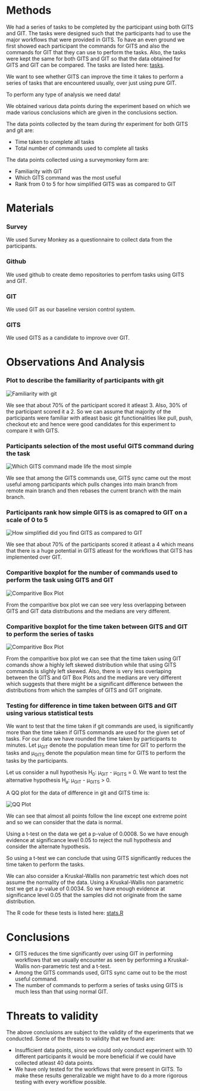 # Methods

We had a series of tasks to be completed by the participant using both GITS and GIT. The tasks were designed such that the participants had to use the major workflows that were provided in GITS. To have an even ground we first showed each participant the commands for GITS and also the commands for GIT that they can use to perform the tasks. Also, the tasks were kept the same for both GITS and GIT so that the data obtained for GITS and GIT can be compared. The tasks are listed here: [tasks](https://github.com/Shahil98/GITS/blob/master/Experiment_Materials.md).

We want to see whether GITS can improve the time it takes to perform a series of tasks that are encountered usually, over just using pure GIT. 

To perform any type of analysis we need data!

We obtained various data points during the experiment based on which we made various conclusions which are given in the conclusions section.

The data points collected by the team during thr experiment for both GITS and git are:

- Time taken to complete all tasks
- Total number of commands used to complete all tasks

The data points collected using a surveymonkey form are:

- Familiarity with GIT
- Which GITS command was the most useful
- Rank from 0 to 5 for how simplified GITS was as compared to GIT

# Materials

### Survey 

We used Survey Monkey as a questionnaire to collect data from the participants.

### Github

We used github to create demo repositories to perrfom tasks using GITS and GIT.

### GIT

We used GIT as our baseline version control system.

### GITS

We used GITS as a candidate to improve over GIT.

# Observations And Analysis

### Plot to describe the familiarity of participants with git
![Familiarity with git](https://raw.githubusercontent.com/Shahil98/GITS/master/Plots/Familiarity%20with%20git.png)

We see that about 70% of the participant scored it atleast 3. Also, 30% of the participant scored it a 2. So we can assume that majority of the participants were familiar with atleast basic git functionalities like pull, push, checkout etc and hence were good candidates for this experiment to compare it with GITS.

### Participants selection of the most useful GITS command during the task 
![Which GITS command made life the most simple](https://raw.githubusercontent.com/Shahil98/GITS/master/Plots/Which%20GITS%20command%20is%20more%20useful.png)

We see that among the GITS commands use, GITS sync came out the most useful among participants which pulls changes into main branch from remote main branch and then rebases the current branch with the main branch.

### Participants rank how simple GITS is as comapred to GIT on a scale of 0 to 5 
![How simplified did you find GITS as compared to GIT](https://raw.githubusercontent.com/Shahil98/GITS/master/Plots/How%20simplified%20did%20you%20find%20GITS%20as%20compared%20to%20GIT.png)

We see that about 70% of the participants scored it atleast a 4 which means that there is a huge potential in GITS atleast for the workflows that GITS has implemented over GIT. 

### Comparitive boxplot for the number of commands used to perform the task using GITS and GIT

![Comparitive Box Plot](https://github.com/Shahil98/GITS/blob/master/Plots/Commands.jpeg)

From the comparitive box plot we can see very less overlapping between GITS and GIT data distributions and the medians are very different.

### Comparitive boxplot for the time taken between GITS and GIT to perform the series of tasks

![Comparitive Box Plot](https://github.com/Shahil98/GITS/blob/master/Plots/Comparitive%20Boxplots.jpeg)

From the comparitive box plot we can see that the time taken using GIT comands show a highly left skewed distribution while that using GITS commands is slighly left skewed. Also, there is very less overlaping between the GITS and GIT Box Plots and the medians are very different which suggests that there might be a significant difference between the distributions from which the samples of GITS and GIT originate.

### Testing for difference in time taken between GITS and GIT using various statistical tests

We want to test that the time taken if git commands are used, is significantly more than the time taken if GITS commands are used for the given set of tasks. For our data we have rounded the time taken by participants to minutes. Let &mu;<sub>GIT</sub> denote the population mean time for GIT to perform the tasks and &mu;<sub>GITS</sub> denote the population mean time for GITS to perform the tasks by the participants. 

Let us consider a null hypothesis H<sub>0</sub>: &mu;<sub>GIT</sub> - &mu;<sub>GITS</sub> = 0. We want to test the alternative hypothesis H<sub>a</sub>: &mu;<sub>GIT</sub> - &mu;<sub>GITS</sub> > 0.

A QQ plot for the data of difference in git and GITS time is:

![QQ Plot](https://github.com/Shahil98/GITS/blob/master/Plots/QQPlot.jpeg)

We can see that almost all points follow the line except one extreme point and so we can consider that the data is normal.

Using a t-test on the data we get a p-value of 0.0008. So we have enough evidence at significance level 0.05 to reject the null hypothesis and consider the alternate hypothesis.

So using a t-test we can conclude that using GITS significantly reduces the time taken to perform the tasks.

We can also consider a Kruskal-Wallis non parametric test which does not assume the normality of the data. Using a Kruskal-Wallis non parametric test we get a p-value of 0.0034. So we have enough evidence at significance level 0.05 that the samples did not originate from the same distribution.

The R code for these tests is listed here: [stats.R](https://github.com/Shahil98/GITS/blob/master/stats.R)

# Conclusions
- GITS reduces the time significantly over using GIT in performing workflows that we usually encounter as seen by performing a Kruskal-Wallis non-parametric test and a t-test.
- Among the GITS commands used, GITS sync came out to be the most useful command. 
- The number of commands to perform a series of tasks using GITS is much less than that using normal GIT.
# Threats to validity
The above conclusions are subject to the validity of the experiments that we conducted. Some of the threats to validity that we found are:  
- Insufficient data points, since we could only conduct experiment with 10 different participants it would be more beneficial if we could have collected atleast 40 data points.
- We have only tested for the workflows that were present in GITS. To make these results generalizable we might have to do a more rigorous testing with every workflow possible.
